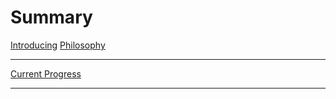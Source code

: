 # Summary

[Introducing](./title-page.md)
[Philosophy](./philosophy.md)

---

[Current Progress](./current-progress.md)

---


